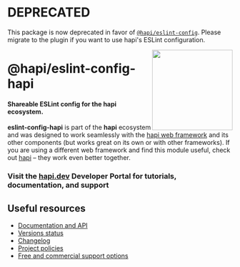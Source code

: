 # DEPRECATED

This package is now deprecated in favor of [`@hapi/eslint-config`](https://hapi.dev/module/eslint-plugin/). Please migrate to the plugin if you want to use hapi's ESLint configuration.

<a href="http://hapijs.com"><img src="https://raw.githubusercontent.com/hapijs/assets/master/images/family.png" width="180px" align="right" /></a>

# @hapi/eslint-config-hapi

#### Shareable ESLint config for the hapi ecosystem.

**eslint-config-hapi** is part of the **hapi** ecosystem and was designed to work seamlessly with the [hapi web framework](https://hapi.dev) and its other components (but works great on its own or with other frameworks). If you are using a different web framework and find this module useful, check out [hapi](https://hapi.dev) – they work even better together.

### Visit the [hapi.dev](https://hapi.dev) Developer Portal for tutorials, documentation, and support

## Useful resources

- [Documentation and API](https://hapi.dev/module/eslint-config-hapi/)
- [Versions status](https://hapi.dev/resources/status/#eslint-config-hapi)
- [Changelog](https://hapi.dev/family/eslint-config-hapi/changelog/)
- [Project policies](https://hapi.dev/policies/)
- [Free and commercial support options](https://hapi.dev/support/)
